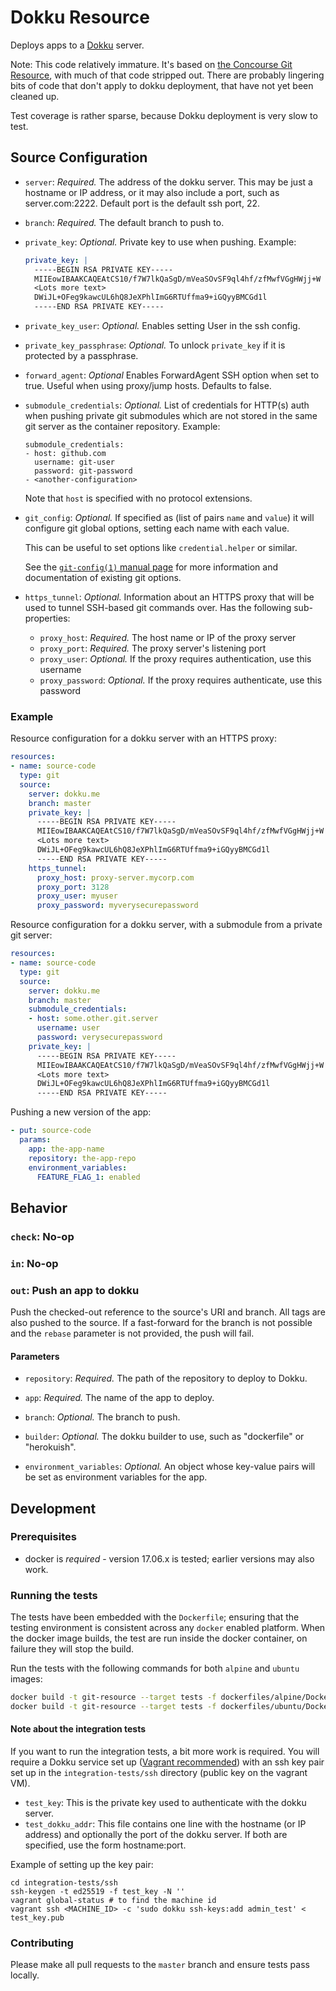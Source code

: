 # Dokku Resource

Deploys apps to a [Dokku](https://dokku.com) server.

Note: This code relatively immature.  It's based on [the Concourse Git Resource](https://github.com/concourse/git-resource),
with much of that code stripped out.  There are probably lingering bits of code that don't apply to dokku deployment,
that have not yet been cleaned up.

Test coverage is rather sparse, because Dokku deployment is very slow to test.

## Source Configuration

* `server`: *Required.* The address of the dokku server.  This may be just a hostname or IP address,
or it may also include a port, such as server.com:2222.  Default port is the default ssh port, 22.

* `branch`: *Required.* The default branch to push to.

* `private_key`: *Optional.* Private key to use when pushing.
    Example:

    ```yaml
    private_key: |
      -----BEGIN RSA PRIVATE KEY-----
      MIIEowIBAAKCAQEAtCS10/f7W7lkQaSgD/mVeaSOvSF9ql4hf/zfMwfVGgHWjj+W
      <Lots more text>
      DWiJL+OFeg9kawcUL6hQ8JeXPhlImG6RTUffma9+iGQyyBMCGd1l
      -----END RSA PRIVATE KEY-----
    ```

* `private_key_user`: *Optional.* Enables setting User in the ssh config.

* `private_key_passphrase`: *Optional.* To unlock `private_key` if it is protected by a passphrase.

* `forward_agent`: *Optional* Enables ForwardAgent SSH option when set to true. Useful when using proxy/jump hosts. Defaults to false.

* `submodule_credentials`: *Optional.* List of credentials for HTTP(s) auth when pushing private git submodules which are not stored in the same git server as the container repository.
    Example:

    ```
    submodule_credentials:
    - host: github.com
      username: git-user
      password: git-password
    - <another-configuration>
    ```

    Note that `host` is specified with no protocol extensions.

* `git_config`: *Optional.* If specified as (list of pairs `name` and `value`)
  it will configure git global options, setting each name with each value.

  This can be useful to set options like `credential.helper` or similar.

  See the [`git-config(1)` manual page](https://www.kernel.org/pub/software/scm/git/docs/git-config.html)
  for more information and documentation of existing git options.

* `https_tunnel`: *Optional.* Information about an HTTPS proxy that will be used to tunnel SSH-based git commands over.
  Has the following sub-properties:
  * `proxy_host`: *Required.* The host name or IP of the proxy server
  * `proxy_port`: *Required.* The proxy server's listening port
  * `proxy_user`: *Optional.* If the proxy requires authentication, use this username
  * `proxy_password`: *Optional.* If the proxy requires authenticate,
      use this password

### Example

Resource configuration for a dokku server with an HTTPS proxy:

``` yaml
resources:
- name: source-code
  type: git
  source:
    server: dokku.me
    branch: master
    private_key: |
      -----BEGIN RSA PRIVATE KEY-----
      MIIEowIBAAKCAQEAtCS10/f7W7lkQaSgD/mVeaSOvSF9ql4hf/zfMwfVGgHWjj+W
      <Lots more text>
      DWiJL+OFeg9kawcUL6hQ8JeXPhlImG6RTUffma9+iGQyyBMCGd1l
      -----END RSA PRIVATE KEY-----
    https_tunnel:
      proxy_host: proxy-server.mycorp.com
      proxy_port: 3128
      proxy_user: myuser
      proxy_password: myverysecurepassword
```

Resource configuration for a dokku server, with a submodule from a private git server:

``` yaml
resources:
- name: source-code
  type: git
  source:
    server: dokku.me
    branch: master
    submodule_credentials:
    - host: some.other.git.server
      username: user
      password: verysecurepassword
    private_key: |
      -----BEGIN RSA PRIVATE KEY-----
      MIIEowIBAAKCAQEAtCS10/f7W7lkQaSgD/mVeaSOvSF9ql4hf/zfMwfVGgHWjj+W
      <Lots more text>
      DWiJL+OFeg9kawcUL6hQ8JeXPhlImG6RTUffma9+iGQyyBMCGd1l
      -----END RSA PRIVATE KEY-----
```

Pushing a new version of the app:

``` yaml
- put: source-code
  params:
    app: the-app-name
    repository: the-app-repo
    environment_variables:
      FEATURE_FLAG_1: enabled
```

## Behavior

### `check`: No-op

### `in`: No-op

### `out`: Push an app to dokku

Push the checked-out reference to the source's URI and branch. All tags are
also pushed to the source. If a fast-forward for the branch is not possible
and the `rebase` parameter is not provided, the push will fail.

#### Parameters

* `repository`: *Required.* The path of the repository to deploy to Dokku.

* `app`: *Required.* The name of the app to deploy.

* `branch`: *Optional.* The branch to push.

* `builder`: *Optional.* The dokku builder to use, such as "dockerfile" or "herokuish".

* `environment_variables`: *Optional.* An object whose key-value pairs will be set as environment variables for the app.

## Development

### Prerequisites

* docker is *required* - version 17.06.x is tested; earlier versions may also
  work.

### Running the tests

The tests have been embedded with the `Dockerfile`; ensuring that the testing
environment is consistent across any `docker` enabled platform. When the docker
image builds, the test are run inside the docker container, on failure they
will stop the build.

Run the tests with the following commands for both `alpine` and `ubuntu` images:

```sh
docker build -t git-resource --target tests -f dockerfiles/alpine/Dockerfile .
docker build -t git-resource --target tests -f dockerfiles/ubuntu/Dockerfile .
```

#### Note about the integration tests

If you want to run the integration tests, a bit more work is required. You will require
a Dokku service set up ([Vagrant recommended](https://dokku.com/docs/getting-started/install/vagrant/))
with an ssh key pair set up in the `integration-tests/ssh` directory (public key on the vagrant VM).

* `test_key`: This is the private key used to authenticate with the dokku server.
* `test_dokku_addr`: This file contains one line with the hostname (or IP address) and optionally the port
of the dokku server.  If both are specified, use the form hostname:port.

Example of setting up the key pair:
```
cd integration-tests/ssh
ssh-keygen -t ed25519 -f test_key -N ''
vagrant global-status # to find the machine id
vagrant ssh <MACHINE_ID> -c 'sudo dokku ssh-keys:add admin_test' < test_key.pub
```

### Contributing

Please make all pull requests to the `master` branch and ensure tests pass
locally.
